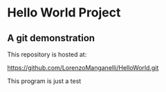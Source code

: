 
# Hello World Project
## A git demonstration

This repository is hosted at:

https://github.com/LorenzoManganelli/HelloWorld.git

This program is just a test
